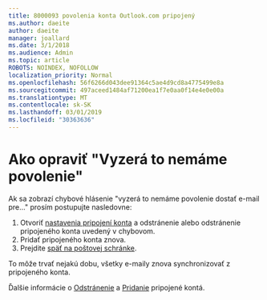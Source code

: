 ```yaml
---
title: 8000093 povolenia konta Outlook.com pripojený
ms.author: daeite
author: daeite
manager: joallard
ms.date: 3/1/2018
ms.audience: Admin
ms.topic: article
ROBOTS: NOINDEX, NOFOLLOW
localization_priority: Normal
ms.openlocfilehash: 56f6266d043dee91364c5ae4d9cd8a4775499e8a
ms.sourcegitcommit: 497aceed1484af71200ea1f7e0aa0f14e4e0e00a
ms.translationtype: MT
ms.contentlocale: sk-SK
ms.lasthandoff: 03/01/2019
ms.locfileid: "30363636"
---
```

# <a name="how-to-fix-it-looks-like-we-dont-have-permission"></a>Ako opraviť "Vyzerá to nemáme povolenie"

Ak sa zobrazí chybové hlásenie "vyzerá to nemáme povolenie dostať e-mail pre..." prosím postupujte nasledovne:

1. Otvoriť [nastavenia pripojení konta](https://outlook.live.com/mail/options/mail/accounts) a odstránenie alebo odstránenie pripojeného konta uvedený v chybovom. 
2. Pridať pripojeného konta znova.
3. Prejdite [späť na poštovej schránke](https://outlook.live.com/mail/inbox).

To môže trvať nejakú dobu, všetky e-maily znova synchronizovať z pripojeného konta.

Ďalšie informácie o [Odstránenie](https://support.office.com/article/0b9a6b95-ff1b-46c1-bf60-d6b3b82c5ac8) a [Pridanie](https://support.office.com/article/c5224df4-5885-4e79-91ba-523aa743f0ba) pripojené kontá.